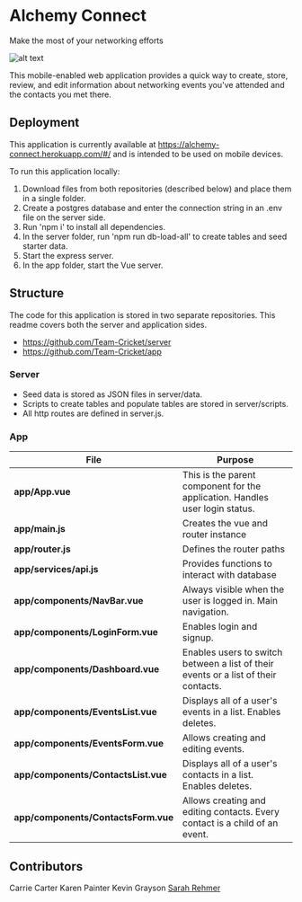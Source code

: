 # Alchemy Connect
Make the most of your networking efforts

![alt text](https://contattafiles.s3.us-west-1.amazonaws.com/tnt9084/WU_ginyTS2HWg7A/AlchemyConnect-Contact-phonemockup.jpg "Alchemy Connect")

This mobile-enabled web application provides a quick way to create, store, review, and edit information about networking events you've attended and the contacts you met there.

## Deployment

This application is currently available at https://alchemy-connect.herokuapp.com/#/ and is intended to be used on mobile devices.

To run this application locally: 
1. Download files from both repositories (described below) and place them in a single folder.   
1. Create a postgres database and enter the connection string in an .env file on the server side.
1. Run 'npm i' to install all dependencies. 
1. In the server folder, run 'npm run db-load-all' to create tables and seed starter data.
1. Start the express server.
1. In the app folder, start the Vue server.

## Structure

The code for this application is stored in two separate repositories.  This readme covers both the server and application sides.
* https://github.com/Team-Cricket/server
* https://github.com/Team-Cricket/app

### Server

* Seed data is stored as JSON files in server/data.
* Scripts to create tables and populate tables are stored in server/scripts.
* All http routes are defined in server.js.

### App

File | Purpose
--- | --- 
**app/App.vue** | This is the parent component for the application.  Handles user login status.
**app/main.js** | Creates the vue and router instance
**app/router.js** | Defines the router paths
**app/services/api.js** | Provides functions to interact with database
**app/components/NavBar.vue** | Always visible when the user is logged in.  Main navigation.
**app/components/LoginForm.vue** | Enables login and signup.
**app/components/Dashboard.vue** | Enables users to switch between a list of their events or a list of their contacts.
**app/components/EventsList.vue** | Displays all of a user's events in a list.  Enables deletes.
**app/components/EventsForm.vue** | Allows creating and editing events.
**app/components/ContactsList.vue** | Displays all of a user's contacts in a list.  Enables deletes.
**app/components/ContactsForm.vue** | Allows creating and editing contacts.  Every contact is a child of an event.  

## Contributors
Carrie Carter
Karen Painter
Kevin Grayson
[Sarah Rehmer](https://github.com/Rehmsy)
